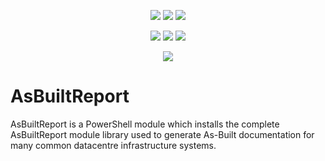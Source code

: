 <p align="center">
    <a href="https://www.powershellgallery.com/packages/AsBuiltReport/" alt="PowerShell Gallery Version">
        <img src="https://img.shields.io/powershellgallery/v/AsBuiltReport.svg" /></a>
    <a href="https://www.powershellgallery.com/packages/AsBuiltReport/" alt="PS Gallery Downloads">
        <img src="https://img.shields.io/powershellgallery/dt/AsBuiltReport.svg" /></a>
    <a href="https://www.powershellgallery.com/packages/AsBuiltReport/" alt="PS Platform">
        <img src="https://img.shields.io/powershellgallery/p/AsBuiltReport.svg" /></a>
</p>
<p align="center">
    <a href="https://github.com/AsBuiltReport/AsBuiltReport/graphs/commit-activity" alt="GitHub Last Commit">
        <img src="https://img.shields.io/github/last-commit/AsBuiltReport/AsBuiltReport/master.svg" /></a>
    <a href="https://raw.githubusercontent.com/AsBuiltReport/AsBuiltReport/master/LICENSE" alt="GitHub License">
        <img src="https://img.shields.io/github/license/AsBuiltReport/AsBuiltReport.svg" /></a>
    <a href="https://github.com/AsBuiltReport/AsBuiltReport/graphs/contributors" alt="GitHub Contributors">
        <img src="https://img.shields.io/github/contributors/AsBuiltReport/AsBuiltReport.svg"/></a>
</p>
<p align="center">
    <a href="https://twitter.com/AsBuiltReport" alt="Twitter">
            <img src="https://img.shields.io/twitter/follow/AsBuiltReport.svg?style=social"/></a>
</p>

# AsBuiltReport

AsBuiltReport is a PowerShell module which installs the complete AsBuiltReport module library used to generate As-Built documentation for many common datacentre infrastructure systems.
